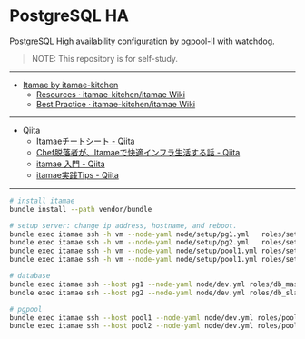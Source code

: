 # PostgreSQL HA

PostgreSQL High availability configuration by pgpool-II with watchdog.

> NOTE: This repository is for self-study.

---

- [Itamae by itamae-kitchen][itamae]
  - [Resources · itamae-kitchen/itamae Wiki][Resources]
  - [Best Practice · itamae-kitchen/itamae Wiki][Best-Practice]

---

- Qiita
  - [Itamaeチートシート - Qiita][qiita1]
  - [Chef脱落者が、Itamaeで快適インフラ生活する話 - Qiita][qiita2]
  - [itamae 入門 - Qiita][qiita3]
  - [itamae実践Tips - Qiita][qiita4]

---

```sh
# install itamae
bundle install --path vendor/bundle

# setup server: change ip address, hostname, and reboot.
bundle exec itamae ssh -h vm --node-yaml node/setup/pg1.yml   roles/setup.rb --dry-run
bundle exec itamae ssh -h vm --node-yaml node/setup/pg2.yml   roles/setup.rb --dry-run
bundle exec itamae ssh -h vm --node-yaml node/setup/pool1.yml roles/setup.rb --dry-run
bundle exec itamae ssh -h vm --node-yaml node/setup/pool1.yml roles/setup.rb --dry-run

# database
bundle exec itamae ssh --host pg1 --node-yaml node/dev.yml roles/db_master.rb --dry-run
bundle exec itamae ssh --host pg2 --node-yaml node/dev.yml roles/db_slave.rb  --dry-run

# pgpool
bundle exec itamae ssh --host pool1 --node-yaml node/dev.yml roles/pool1.rb --dry-run
bundle exec itamae ssh --host pool2 --node-yaml node/dev.yml roles/pool2.rb --dry-run
```



[itamae]:        http://itamae.kitchen/
[Resources]:     https://github.com/itamae-kitchen/itamae/wiki/Resources
[Best-Practice]: https://github.com/itamae-kitchen/itamae/wiki/Best-Practice
[qiita1]:        https://qiita.com/fukuiretu/items/170aa956731f2ffb5715
[qiita2]:        https://qiita.com/zaru/items/8ae6182e544aac6f6d79
[qiita3]:        https://qiita.com/rasenn/items/8e234489b0d92ed74cfe
[qiita4]:        https://qiita.com/sue445/items/b67b0e7209a7fae1a52a
